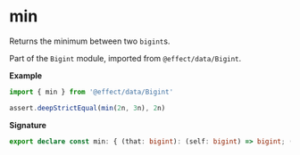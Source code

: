 # min

Returns the minimum between two `bigint`s.

Part of the `Bigint` module, imported from `@effect/data/Bigint`.

**Example**

```ts
import { min } from '@effect/data/Bigint'

assert.deepStrictEqual(min(2n, 3n), 2n)
```

**Signature**

```ts
export declare const min: { (that: bigint): (self: bigint) => bigint; (self: bigint, that: bigint): bigint }
```
